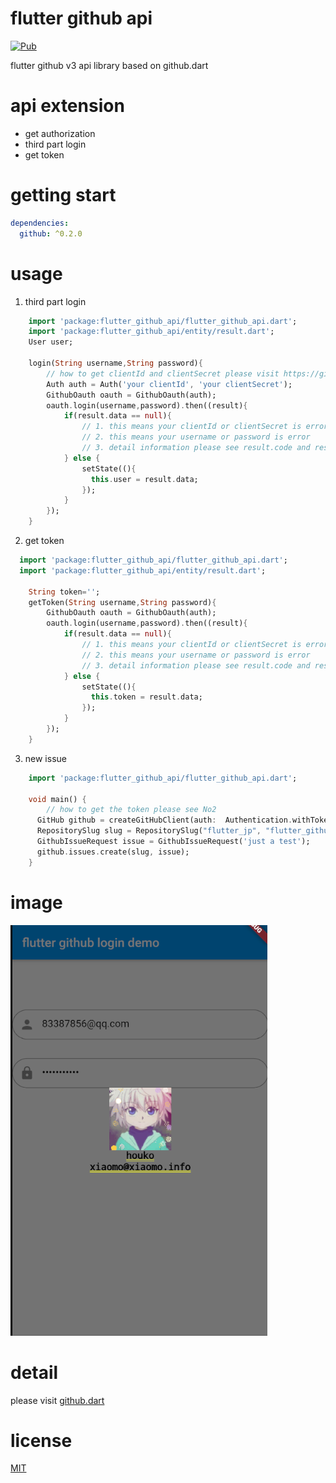 # flutter github api
[![Pub](https://img.shields.io/pub/v/flutter_github_api.svg)](https://pub.dartlang.org/packages/flutter_github_api)

flutter github v3 api library based on github.dart   

# api extension
- get authorization
- third part login
- get token

# getting start
```yaml
dependencies:
  github: ^0.2.0
```


# usage
1. third part login

```dart
    import 'package:flutter_github_api/flutter_github_api.dart';
    import 'package:flutter_github_api/entity/result.dart';
    User user;

    login(String username,String password){
    	// how to get clientId and clientSecret please visit https://github.com/settings/apps/new
        Auth auth = Auth('your clientId', 'your clientSecret');
        GithubOauth oauth = GithubOauth(auth);
        oauth.login(username,password).then((result){
        	if(result.data == null){
        		// 1. this means your clientId or clientSecret is error
        		// 2. this means your username or password is error
        		// 3. detail information please see result.code and result.message
        	} else {
        		setState((){
        		  this.user = result.data;
        		});
        	}
        });
    }
```



2. get token

```dart
  import 'package:flutter_github_api/flutter_github_api.dart';
  import 'package:flutter_github_api/entity/result.dart';
  
    String token='';
    getToken(String username,String password){
	    GithubOauth oauth = GithubOauth(auth);
	    oauth.login(username,password).then((result){
            if(result.data == null){
                // 1. this means your clientId or clientSecret is error
                // 2. this means your username or password is error
                // 3. detail information please see result.code and result.message
            } else {
                setState((){
                  this.token = result.data;
                });
            }
        });
    }
```

3. new issue
```dart
    import 'package:flutter_github_api/flutter_github_api.dart';
    
    void main() {
    	// how to get the token please see No2
      GitHub github = createGitHubClient(auth:  Authentication.withToken(token));
      RepositorySlug slug = RepositorySlug("flutter_jp", "flutter_github_api");
      GithubIssueRequest issue = GithubIssueRequest('just a test');
      github.issues.create(slug, issue);
    }
```


# image
![](image/demo.png)


# detail 
please visit [github.dart](https://github.com/SpinlockLabs/github.dart)

# license
[MIT](LICENSE)